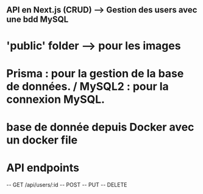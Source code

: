 ## API en Next.js (CRUD) --> Gestion des users avec une bdd MySQL

# 'public' folder --> pour les images

# Prisma : pour la gestion de la base de données. / MySQL2 : pour la connexion MySQL.
# base de donnée depuis Docker avec un docker file

# API endpoints
-- GET /api/users/:id
-- POST
-- PUT
-- DELETE